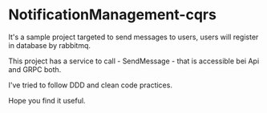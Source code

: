﻿# NotificationManagement-cqrs
 
 
 It's a sample project targeted to send messages to users, users will register in database by rabbitmq.
 
This project has a service to call - SendMessage - that is accessible bei Api and GRPC both.

I've tried to follow DDD and clean code practices.

Hope you find it useful.
